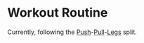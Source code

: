 # Workout Routine

Currently, following the [Push](https://strong.app.link/DKFBVhacWwb)-[Pull](https://strong.app.link/BmKxOW8bWwb)-[Legs](https://strong.app.link/7rpB43acWwb) split.

